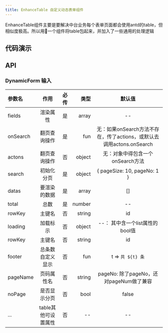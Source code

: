```yaml
---
title: EnhanceTable 自定义动态表单组件
---
```


EnhanceTable组件主要是要解决中台业务每个表单页面都会使用antd的table，但相似度极高。所以用一个组件将table包起来，并加入了一些通用的处理逻辑
## 代码演示

## API

### DynamicForm 输入
| 参数名 | 作用 | 必传 | 类型 | 默认值  
:--|:--:|---:|---:|:---:   
| fields | 渲染属性 | 是 | array | -- 
| onSearch | 翻页查询操作 | 是 | fun | 无：如果onSearch方法不存在，传了actions，或默认去调用actons.onSearch
| actons | 翻页查询操作 | 否 |  object | 无：对象中得包含一个onSearch方法 
| search | 初始化分页 | 是 |  object | { pageSize: 10, pageNo: 1 } 
| datas | 要渲染的数据 | 是 | array | []
| total | 总数 | 是 | number | --
| rowKey | 主键名 | 否 | string | id
| loading | 加载标示 | 否 | object | --： 其中含一个list属性的bool值
| rowKey | 主键名 | 否 | string | id
| footer | 总条数自定义显示 | 否 | fun | t => `共 ${t} 条`
| pageName | 页码属性名 | 否 | string | pageNo: 除了pageNo，还对pageNum做了兼容
| noPage | 是否显示分页 | 否 | bool | false
| ... | table其他可设置属性 | 否 | -- | --  